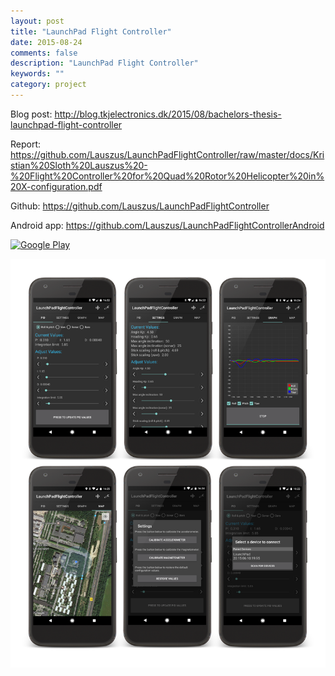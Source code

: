 ```yaml
---
layout: post
title: "LaunchPad Flight Controller"
date: 2015-08-24
comments: false
description: "LaunchPad Flight Controller"
keywords: ""
category: project
---
```


Blog post: <http://blog.tkjelectronics.dk/2015/08/bachelors-thesis-launchpad-flight-controller>

Report: <https://github.com/Lauszus/LaunchPadFlightController/raw/master/docs/Kristian%20Sloth%20Lauszus%20-%20Flight%20Controller%20for%20Quad%20Rotor%20Helicopter%20in%20X-configuration.pdf>

Github: <https://github.com/Lauszus/LaunchPadFlightController>

Android app: <https://github.com/Lauszus/LaunchPadFlightControllerAndroid>

<!-- LaunchPad Flight Controller playlist -->
<div class="youtube" id="videoseries?list=PLRBI0ZWd8RfBnD1IZzrBdREjrzRAjWMqg"></div>

<a style="border-bottom: none;" href="http://play.google.com/store/apps/details?id=com.lauszus.launchpadflightcontrollerandroid.app"><img src="https://play.google.com/intl/en_us/badges/images/generic/en_badge_web_generic.png" alt="Google Play" width="200px"/></a>

<img src="https://github.com/Lauszus/LaunchPadFlightControllerAndroid/raw/master/android_screenshots.png" width="600"/>
